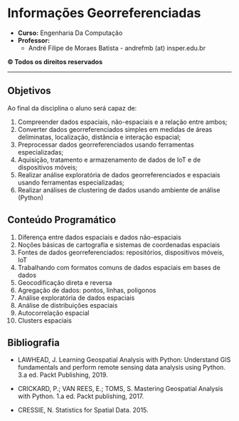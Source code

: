# Informações Georreferenciadas

- **Curso:** Engenharia Da Computação 
- **Professor:**
    - André Filipe de Moraes Batista - andrefmb (at) insper.edu.br
    
**© Todos os direitos reservados**

------------------

## Objetivos

Ao final da disciplina o aluno será capaz de:

1. Compreender dados espaciais, não-espaciais e a relação entre ambos;
2. Converter dados georreferenciados simples em medidas de áreas deliminatas, localização, distância e interação espacial;
3. Preprocessar dados georreferenciados usando ferramentas especializadas;
4. Aquisição, tratamento e armazenamento de dados de IoT e de dispositivos móveis;
5. Realizar análise exploratória de dados georreferenciados e espaciais usando ferramentas especializadas;
6. Realizar análises de clustering de dados usando ambiente de análise (Python)

## Conteúdo Programático

1. Diferença entre dados espaciais e dados não-espaciais
2. Noções básicas de cartografia e sistemas de coordenadas espaciais
3. Fontes de dados georreferenciados: repositórios, dispositivos móveis, IoT
4. Trabalhando com formatos comuns de dados espaciais em bases de dados
5. Geocodificação direta e reversa
6. Agregação de dados: pontos, linhas, polígonos
7. Análise exploratória de dados espaciais
8. Análise de distribuições espaciais
9. Autocorrelação espacial 
10. Clusters espaciais

## Bibliografia

- LAWHEAD, J. Learning Geospatial Analysis with Python: Understand GIS fundamentals and perform remote sensing data analysis using Python. 3.a ed. Packt Publishing, 2019.

- CRICKARD, P.; VAN REES, E.; TOMS, S. Mastering Geospatial Analysis with Python. 1.a ed. Packt publishing, 2017.

- CRESSIE, N. Statistics for Spatial Data. 2015.